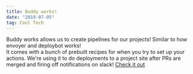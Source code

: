 ```yaml
---
title: Buddy works!
date: "2019-07-05"
tag: Cool Tech
---
```


Buddy works allows us to create pipelines for our projects! Similar to how envoyer and deploybot works!  
It comes with a bunch of prebuilt recipes for when you try to set up your actions.
We're using it to do deployments to a project site after PRs are merged and firing off notifications on slack!
<a href="https://buddy.works/" target="_blank">Check it out</a>
